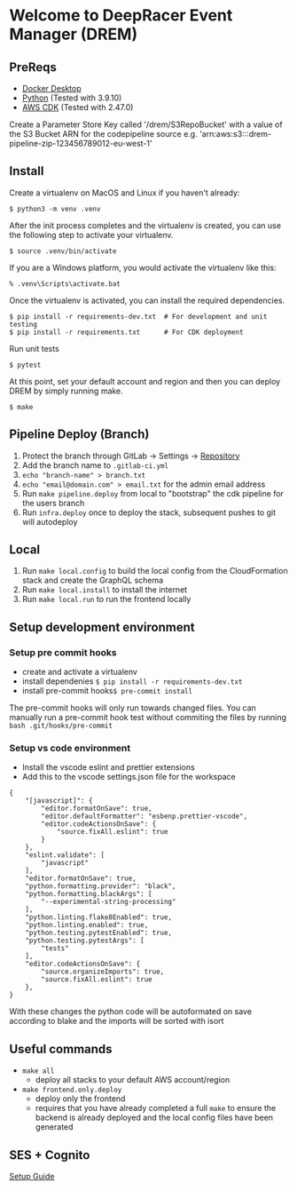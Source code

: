 # Welcome to DeepRacer Event Manager (DREM)

## PreReqs

-   [Docker Desktop](https://www.docker.com/)
-   [Python](https://www.python.org/) (Tested with 3.9.10)
-   [AWS CDK](https://aws.amazon.com/cdk/) (Tested with 2.47.0)

Create a Parameter Store Key called '/drem/S3RepoBucket' with a value of the S3 Bucket ARN for the codepipeline source e.g. 'arn:aws:s3:::drem-pipeline-zip-123456789012-eu-west-1'

## Install

Create a virtualenv on MacOS and Linux if you haven't already:

```
$ python3 -m venv .venv
```

After the init process completes and the virtualenv is created, you can use the following
step to activate your virtualenv.

```
$ source .venv/bin/activate
```

If you are a Windows platform, you would activate the virtualenv like this:

```
% .venv\Scripts\activate.bat
```

Once the virtualenv is activated, you can install the required dependencies.

```
$ pip install -r requirements-dev.txt  # For development and unit testing
$ pip install -r requirements.txt      # For CDK deployment
```

Run unit tests

```
$ pytest
```

At this point, set your default account and region and then you can deploy DREM by simply running make.

```
$ make
```

## Pipeline Deploy (Branch)

1. Protect the branch through GitLab -> Settings -> [Repository](https://gitlab.aws.dev/dasmthc/deepracer-event-manager/-/settings/repository)
2. Add the branch name to `.gitlab-ci.yml`
3. `echo "branch-name" > branch.txt`
4. `echo "email@domain.com" > email.txt` for the admin email address
5. Run `make pipeline.deploy` from local to "bootstrap" the cdk pipeline for the users branch
6. Run `infra.deploy` once to deploy the stack, subsequent pushes to git will autodeploy

## Local

1. Run `make local.config` to build the local config from the CloudFormation stack and create the GraphQL schema
2. Run `make local.install` to install the internet
3. Run `make local.run` to run the frontend locally

## Setup development environment

### Setup pre commit hooks

-   create and activate a virtualenv
-   install dependenies `$ pip install -r requirements-dev.txt `
-   install pre-commit hooks`$ pre-commit install`

The pre-commit hooks will only run towards changed files. You can manually run a pre-commit hook test without commiting the files by running `bash .git/hooks/pre-commit`

### Setup vs code environment

-   Install the vscode eslint and prettier extensions
-   Add this to the vscode settings.json file for the workspace

```
{
    "[javascript]": {
        "editor.formatOnSave": true,
        "editor.defaultFormatter": "esbenp.prettier-vscode",
        "editor.codeActionsOnSave": {
            "source.fixAll.eslint": true
        }
    },
    "eslint.validate": [
        "javascript"
    ],
    "editor.formatOnSave": true,
    "python.formatting.provider": "black",
    "python.formatting.blackArgs": [
        "--experimental-string-processing"
    ],
    "python.linting.flake8Enabled": true,
    "python.linting.enabled": true,
    "python.testing.pytestEnabled": true,
    "python.testing.pytestArgs": [
        "tests"
    ],
    "editor.codeActionsOnSave": {
        "source.organizeImports": true,
        "source.fixAll.eslint": true
    },
}
```

With these changes the python code will be autoformated on save according to blake and the imports will be sorted with isort

## Useful commands

-   `make all`
    -   deploy all stacks to your default AWS account/region
-   `make frontend.only.deploy`
    -   deploy only the frontend
    -   requires that you have already completed a full `make` to ensure the backend is already deployed and the local config files have been generated

## SES + Cognito

[Setup Guide](./SES.md)
